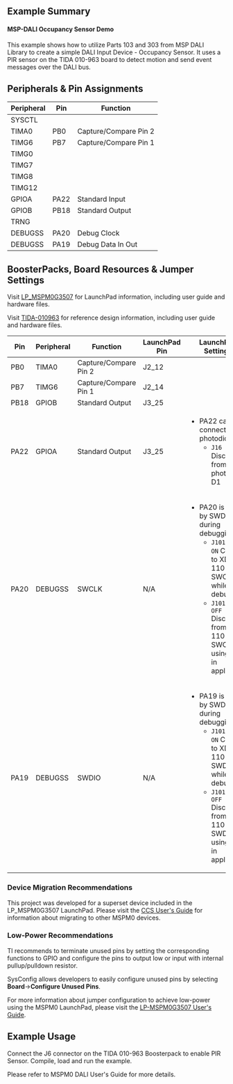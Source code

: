 ## Example Summary

#### MSP-DALI Occupancy Sensor Demo
This example shows how to utilize Parts 103 and 303 from MSP DALI Library to create a simple DALI Input Device - Occupancy Sensor. It uses a PIR sensor on the TIDA 010-963 board to detect motion and send event messages over the DALI bus.


## Peripherals & Pin Assignments

| Peripheral | Pin | Function |
| --- | --- | --- |
| SYSCTL |  |  |
| TIMA0 | PB0  | Capture/Compare Pin 2 |
| TIMG6 | PB7 | Capture/Compare Pin 1 |
| TIMG0 |  |  |
| TIMG7 |  |  |
| TIMG8 |  |  |
| TIMG12 |  |  |
| GPIOA | PA22 | Standard Input |
| GPIOB | PB18 | Standard Output |
| TRNG |  |  |
| DEBUGSS | PA20 | Debug Clock |
| DEBUGSS | PA19 | Debug Data In Out |

## BoosterPacks, Board Resources & Jumper Settings

Visit [LP_MSPM0G3507](https://www.ti.com/tool/LP-MSPM0G3507) for LaunchPad information, including user guide and hardware files.

Visit [TIDA-010963](https://www.ti.com/tool/TIDA-010963) for reference design information, including user guide and hardware files.

| Pin | Peripheral | Function | LaunchPad Pin | LaunchPad Settings |
| --- | --- | --- | --- | --- |
| PB0 | TIMA0 | Capture/Compare Pin 2 | J2_12 |  |
| PB7 | TIMG6 | Capture/Compare Pin 1 | J2_14 |  |
| PB18 | GPIOB | Standard Output | J3_25 |  |
| PA22 | GPIOA | Standard Output | J3_25 | <ul><li>PA22 can be connected to photodiode D1 <ul><li>`J16 OFF` Disconnect from photodiode D1 </ul></ul> |
| PA20 | DEBUGSS | SWCLK | N/A | <ul><li>PA20 is used by SWD during debugging<br><ul><li>`J101 15:16 ON` Connect to XDS-110 SWCLK while debugging<br><li>`J101 15:16 OFF` Disconnect from XDS-110 SWCLK if using pin in application</ul></ul> |
| PA19 | DEBUGSS | SWDIO | N/A | <ul><li>PA19 is used by SWD during debugging<br><ul><li>`J101 13:14 ON` Connect to XDS-110 SWDIO while debugging<br><li>`J101 13:14 OFF` Disconnect from XDS-110 SWDIO if using pin in application</ul></ul> |

### Device Migration Recommendations
This project was developed for a superset device included in the LP_MSPM0G3507 LaunchPad. Please
visit the [CCS User's Guide](https://software-dl.ti.com/msp430/esd/MSPM0-SDK/latest/docs/english/tools/ccs_ide_guide/doc_guide/doc_guide-srcs/ccs_ide_guide.html#sysconfig-project-migration)
for information about migrating to other MSPM0 devices.

### Low-Power Recommendations
TI recommends to terminate unused pins by setting the corresponding functions to
GPIO and configure the pins to output low or input with internal
pullup/pulldown resistor.

SysConfig allows developers to easily configure unused pins by selecting **Board**→**Configure Unused Pins**.

For more information about jumper configuration to achieve low-power using the
MSPM0 LaunchPad, please visit the [LP-MSPM0G3507 User's Guide](https://www.ti.com/lit/slau873d).

## Example Usage

Connect the J6 connector on the TIDA 010-963 Boosterpack to enable PIR Sensor.
Compile, load and run the example.

Please refer to MSPM0 DALI User's Guide for more details.
